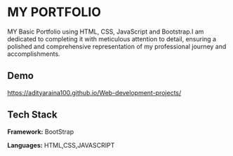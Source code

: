 
# MY PORTFOLIO

MY Basic Portfolio using HTML, CSS, JavaScript and Bootstrap.I am dedicated to completing it with meticulous attention to detail, ensuring a polished and comprehensive representation of my professional journey and accomplishments.
## Demo

https://adityaraina100.github.io/Web-development-projects/


## Tech Stack

**Framework:** BootStrap

**Languages:** HTML,CSS,JAVASCRIPT



